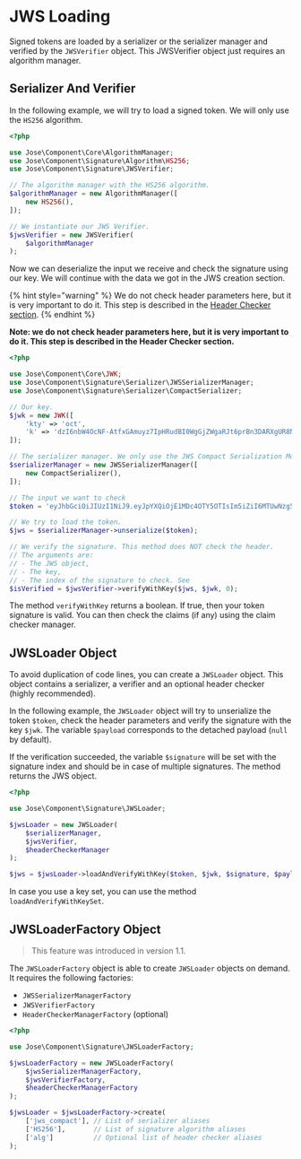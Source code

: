 # JWS Loading

Signed tokens are loaded by a serializer or the serializer manager and verified by the `JWSVerifier` object. This JWSVerifier object just requires an algorithm manager.

## Serializer And Verifier

In the following example, we will try to load a signed token. We will only use the `HS256` algorithm.

```php
<?php

use Jose\Component\Core\AlgorithmManager;
use Jose\Component\Signature\Algorithm\HS256;
use Jose\Component\Signature\JWSVerifier;

// The algorithm manager with the HS256 algorithm.
$algorithmManager = new AlgorithmManager([
    new HS256(),
]);

// We instantiate our JWS Verifier.
$jwsVerifier = new JWSVerifier(
    $algorithmManager
);
```

Now we can deserialize the input we receive and check the signature using our key. We will continue with the data we got in the JWS creation section.

{% hint style="warning" %}
We do not check header parameters here, but it is very important to do it. This step is described in the [Header Checker section](../header-checker.md).
{% endhint %}

**Note: we do not check header parameters here, but it is very important to do it. This step is described in the Header Checker section.**

```php
<?php

use Jose\Component\Core\JWK;
use Jose\Component\Signature\Serializer\JWSSerializerManager;
use Jose\Component\Signature\Serializer\CompactSerializer;

// Our key.
$jwk = new JWK([
    'kty' => 'oct',
    'k' => 'dzI6nbW4OcNF-AtfxGAmuyz7IpHRudBI0WgGjZWgaRJt6prBn3DARXgUR8NVwKhfL43QBIU2Un3AvCGCHRgY4TbEqhOi8-i98xxmCggNjde4oaW6wkJ2NgM3Ss9SOX9zS3lcVzdCMdum-RwVJ301kbin4UtGztuzJBeg5oVN00MGxjC2xWwyI0tgXVs-zJs5WlafCuGfX1HrVkIf5bvpE0MQCSjdJpSeVao6-RSTYDajZf7T88a2eVjeW31mMAg-jzAWfUrii61T_bYPJFOXW8kkRWoa1InLRdG6bKB9wQs9-VdXZP60Q4Yuj_WZ-lO7qV9AEFrUkkjpaDgZT86w2g',
]);

// The serializer manager. We only use the JWS Compact Serialization Mode.
$serializerManager = new JWSSerializerManager([
    new CompactSerializer(),
]);

// The input we want to check
$token = 'eyJhbGciOiJIUzI1NiJ9.eyJpYXQiOjE1MDc4OTY5OTIsIm5iZiI6MTUwNzg5Njk5MiwiZXhwIjoxNTA3OTAwNTkyLCJpc3MiOiJNeSBzZXJ2aWNlIiwiYXVkIjoiWW91ciBhcHBsaWNhdGlvbiJ9.eycp9PTdgO4WA-68-AMoHPwsKDr68NhjIQKz4lUkiI0';

// We try to load the token.
$jws = $serializerManager->unserialize($token);

// We verify the signature. This method does NOT check the header.
// The arguments are:
// - The JWS object,
// - The key,
// - The index of the signature to check. See 
$isVerified = $jwsVerifier->verifyWithKey($jws, $jwk, 0);
```

The method `verifyWithKey` returns a boolean. If true, then your token signature is valid. You can then check the claims (if any) using the claim checker manager.

## JWSLoader Object

To avoid duplication of code lines, you can create a `JWSLoader` object. This object contains a serializer, a verifier and an optional header checker (highly recommended).

In the following example, the `JWSLoader` object will try to unserialize the token `$token`, check the header parameters and verify the signature with the key `$jwk`. The variable `$payload` corresponds to the detached payload (`null` by default).

If the verification succeeded, the variable `$signature` will be set with the signature index and should be in case of multiple signatures. The method returns the JWS object.

```php
<?php

use Jose\Component\Signature\JWSLoader;

$jwsLoader = new JWSLoader(
    $serializerManager,
    $jwsVerifier,
    $headerCheckerManager
);

$jws = $jwsLoader->loadAndVerifyWithKey($token, $jwk, $signature, $payload);
```

In case you use a key set, you can use the method `loadAndVerifyWithKeySet`.

## JWSLoaderFactory Object

> This feature was introduced in version 1.1.

The `JWSLoaderFactory` object is able to create `JWSLoader` objects on demand. It requires the following factories:

* `JWSSerializerManagerFactory`
* `JWSVerifierFactory`
* `HeaderCheckerManagerFactory` (optional)

```php
<?php

use Jose\Component\Signature\JWSLoaderFactory;

$jwsLoaderFactory = new JWSLoaderFactory(
    $jwsSerializerManagerFactory,
    $jwsVerifierFactory,
    $headerCheckerManagerFactory
);

$jwsLoader = $jwsLoaderFactory->create(
    ['jws_compact'], // List of serializer aliases
    ['HS256'],       // List of signature algorithm aliases
    ['alg']          // Optional list of header checker aliases
);
```
